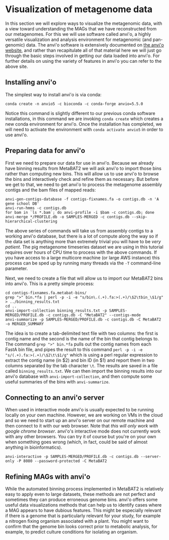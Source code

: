 # Visualization of metagenome data

In this section we will explore ways to visualize the metagenomic data, with a view toward understanding the MAGs that we have reconstructed from our metagenomes.
For this we will use software called anvi'o, a highly versatile visualization and analysis environment for metagenomic (and pan-genomic) data.
The anvi'o software is extensively documented on [the anvi'o website](http://merenlab.org/software/anvio/), and rather than recapitulate all of that material here we will just go through the basic steps involved in getting our data loaded into anvi'o.
For further details on using the variety of features in anvi'o you can refer to the above site.

## Installing anvi'o

The simplest way to install anvi'o is via conda:

```
conda create -n anvio5 -c bioconda -c conda-forge anvio=5.5.0
```

Notice this command is slightly different to our previous conda software installations, in this command we are invoking `conda create` which creates a new conda environment for anvi'o.
Once the installation has completed, we will need to activate the environment with `conda activate anvio5` in order to use anvi'o.


## Preparing data for anvi'o

First we need to prepare our data for use in anvi'o.
Because we already have binning results from MetaBAT2 we will ask anvi'o to import those bins rather than computing new bins.
This will allow us to use anvi'o to browse the bins and interactively check and refine them as necessary.
But before we get to that, we need to get anvi'o to process the metagenome assembly contigs and the bam files of mapped reads:

```
anvi-gen-contigs-database -f contigs-fixnames.fa -o contigs.db -n 'A gene school DB'
anvi-run-hmms -c contigs.db
for bam in `ls *.bam`; do anvi-profile -i $bam -c contigs.db; done
anvi-merge */PROFILE.db -o SAMPLES-MERGED -c contigs.db --skip-hierarchical-clustering
```

The above series of commands will take us from assembly contigs to a working anvi'o database, but there is a lot of compute along the way so if the data set is anything more than extremely trivial you will have to be _very patient_.
The pig metagenome timeseries dataset we are using in this tutorial requires over hours of CPU time to process with the above commands.
If you have access to a large multicore machine (or large AWS instance) this process can be sped up by running many threads via the `-T` command-line parameter.

Next, we need to create a file that will allow us to import our MetaBAT2 bins into anvi'o.
This is a pretty simple process:

```
cd contigs-fixnames.fa.metabat-bins/
grep ">" bin.*fa | perl -p -i -e "s/bin\.(.+).fa:>(.+)/\$2\tbin_\$1/g" > ../binning_results.txt
cd ..
anvi-import-collection binning_results.txt -p SAMPLES-MERGED/PROFILE.db -c contigs.db -C "MetaBAT2" --contigs-mode
anvi-summarize -p SAMPLES-MERGED/PROFILE.db -c contigs.db -C MetaBAT2 -o MERGED_SUMMARY
```

The idea is to create a tab-delimited text file with two columns: the first is contig name and the second is the name of the bin that contig belongs to.
The command `grep ">" bin.*fa` pulls out the contig names from each FastA bin file, and pipes the result to this command `perl -p -i -e "s/(.+).fa:>(.+)/\$2\t\$1/g"` which is using a perl regular expression to extract the contig name (in $2) and bin ID (in $1) and report them in two columns separated by the tab character `\t`.
The results are saved in a file called `binning_results.txt`.
We can then import the binning results into our anvi'o database with `anvi-import-collection`, and then compute some useful summaries of the bins with `anvi-summarize`.

## Connecting to an anvi'o server

When used in interactive mode anvi'o is usually expected to be running locally on your own machine.
However, we are working on VMs in the cloud and so we need to start up an anvi'o server on our remote machine and then connect to it with our web browser.
Note that *this will only work with google chrome browser*. 
anvi'o's interactive mode does not currently work with any other browsers. 
You can try it of course but you're on your own when something goes wrong (which, in fact, could be said of almost anything in bioinformatics).

```
anvi-interactive -p SAMPLES-MERGED/PROFILE.db -c contigs.db --server-only -P 8080 --password-protected -C MetaBAT2
```

## Refining MAGs with anvi'o

While the automated binning process implemented in MetaBAT2 is relatively easy to apply even to large datasets, these methods are not perfect and sometimes they can produce erroneous genome bins.
anvi'o offers some useful data visualizations methods that can help us to identify cases where a MAG appears to have dubious features.
This might be especially relevant if there is a genome that is particularly relevant for your study, for example a nitrogen fixing organism associated with a plant.
You might want to confirm that the genome bin looks correct prior to metabolic analysis, for example, to predict culture conditions for isolating an organism.



